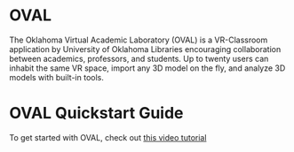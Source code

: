 # OVAL
The Oklahoma Virtual Academic Laboratory (OVAL) is a VR-Classroom application by University of Oklahoma Libraries encouraging collaboration between academics, professors, and students. Up to twenty users can inhabit the same VR space, import any 3D model on the fly, and analyze 3D models with built-in tools.

# OVAL Quickstart Guide
To get started with OVAL, check out [this video tutorial](https://www.youtube.com/watch?v=K0S71ocsaM0)

